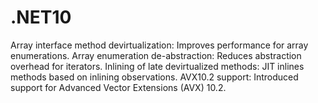 # .NET10
Array interface method devirtualization: Improves performance for array enumerations. Array enumeration de-abstraction: Reduces abstraction overhead for iterators. Inlining of late devirtualized methods: JIT inlines methods based on inlining observations. AVX10.2 support: Introduced support for Advanced Vector Extensions (AVX) 10.2.
